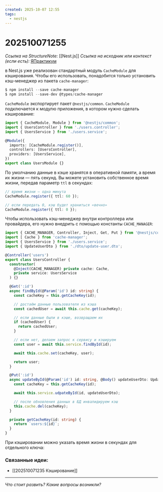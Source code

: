 ```yaml
---
created: 2025-10-07 12:55
tags:
  - nestjs
---
```

# 202510071255
*Ссылка на StructureNote:* [[Nest.js]]
*Ссылка на исходник или контекст (если есть):* [ЯПрактикум](https://practicum.yandex.ru/trainer/backend-nodejs/lesson/c853ccd2-0bf3-4f5d-9bb9-b319db84e934/task/b04bd35c-bf4e-48f0-9512-98d11fa8c2c8/)

в Nest.js уже реализован стандартный модуль `CacheModule` для кэширования. Чтобы его использовать, понадобится только установить кэш-менеджер из пакета `cache-manager`:

```ts
$ npm install --save cache-manager
$ npm install --save-dev @types/cache-manager
```
`CacheModule` экспортирует пакет `@nestjs/common`. `CacheModule` подключается к модулю приложения, в котором нужно сделать кэширование:
```ts
import { CacheModule, Module } from '@nestjs/common';
import { UsersController } from './users.controller';
import { UsersService } from './users.service';

@Module({
  imports: [CacheModule.register()],
  controllers: [UsersController],
  providers: [UsersService],
})
export class UsersModule {}
```
По умолчанию данные в кэше хранятся в оперативной памяти, а время их жизни — пять секунд. Вы можете установить собственное время жизни, передав параметр `ttl` в секундах:
```ts
// время жизни — одна минута
CacheModule.register({ ttl: 60 });

// если передать 0, кэш будет храниться «вечно»
CacheModule.register({ ttl: 0 });
```
Чтобы использовать кэш-менеджер внутри контроллера или провайдера, его нужно внедрить с помощью константы `CACHE_MANAGER`:
```ts
import { CACHE_MANAGER, Controller, Inject, Get, Put } from '@nestjs/common';
import [ Cache } from 'cache-manager';
import { UsersService } from './users.service';
import { UpdateUserDto } from './dto/update-user.dto';

@Controller('users')
export class UsersController {
  constructor(
    @Inject(CACHE_MANAGER) private cache: Cache,
    private service: UsersService
  ) {}

  @Get(':id')
  async findById(@Param('id') id: string) {
    const cacheKey = this.getCacheKey(id);

    // достаём данные пользователя из кэша
    const cachedUser = await this.cache.get(cacheKey);

    // если данные были в кэше, возвращаем их
    if (cachedUser) {
      return cachedUser;
    }

    // если нет, делаем запрос к сервису и кэшируем
    const user = await this.service.findById(id);

    await this.cache.set(cacheKey, user);

    return user;
  }

  @Put(':id')
  async updateById(@Param('id') id: string, @Body() updateUserDto: UpdateUserDto) {
    const cacheKey = this.getCacheKey(id);

    await this.service.udpateById(id, updateUserDto);

    // после обновления данных в БД инвалидируем кэш
    this.cache.del(cacheKey);
  }

  private getCacheKey(id: string) {
    return `users:${id}`;
  }
}
```
При кэшировании можно указать время жизни в секундах для отдельного ключа:
### Связанные идеи:
* [[202510071235 Кэширование]]
---

*Что стоит развить? Какие вопросы возникли?*